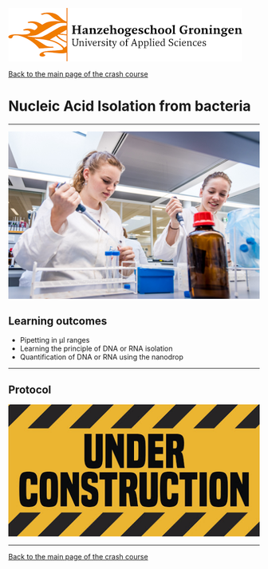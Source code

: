 ![Hanze](../hanze/hanze.png)

[Back to the main page of the crash course](../index.html)

# Nucleic Acid Isolation from bacteria

---

![Pic](./pics/impression.jpg)

## Learning outcomes
- Pipetting in μl ranges
- Learning the principle of DNA or RNA isolation
- Quantification of DNA or RNA using the nanodrop

---
## Protocol

![Under construction](./pics/under_construction.jpg)


--- 

[Back to the main page of the crash course](../index.html)